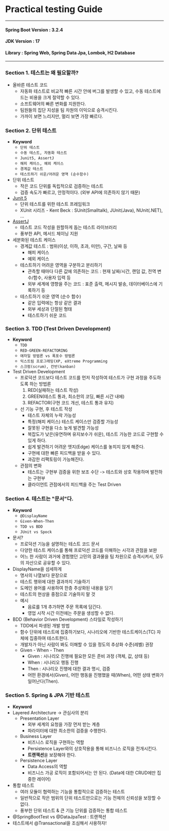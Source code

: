 # Practical testing Guide

---

#### Spring Boot Version : 3.2.4
#### JDK Version : 17
#### Library : Spring Web, Spring Data Jpa, Lombok, H2 Database

---

### Section 1. 테스트는 왜 필요할까?
- 올바른 테스트 코드
  - 자동화 테스트로 비교적 빠른 시간 안에 버그를 발생할 수 있고, 수동 테스트에 드는 비용을 크게 절약할 수 있다.
  - 소프트웨어의 빠른 변화를 지원한다.
  - 팀원들의 집단 지성을 팀 차원의 이익으로 승격시킨다.
  - 가까이 보면 느리지만, 멀리 보면 가장 빠르다.

### Section 2. 단위 테스트
- **Keyword** 
  - `단위 테스트`
  - `수동 테스트, 자동화 테스트`
  - `Junit5, AssertJ`
  - `해피 케이스, 예외 케이스`
  - `경계값 테스트`
  - `테스트하기 쉬운/어려운 영역 (순수함수)`
- 단위 테스트
  - 작은 코드 단위를 독립적으로 검증하는 테스트
  - 검증 속도가 빠르고, 안정적이다. (외부 API에 의존하지 않기 때문)
- [Junit 5](https://junit.org/junit5/)
  - 단위 테스트를 위한 테스트 프레임워크
  - XUnit 시리즈 - Kent Beck : SUnit(Smalltalk), JUnit(Java), NUnit(.NET), ...
- [AssertJ](https://joel-costigliola.github.io/assertj/)
  - 테스트 코드 작성을 원할하게 돕는 테스트 라이브러리
  - 풍부한 API, 메서드 체이닝 지원
- 세분화된 테스트 케이스
  - 경계값 테스트 : 범위(이상, 이하, 초과, 미만), 구간, 날짜 등
    - 해피 케이스
    - 예외 케이스
  - 테스트하기 어려운 영역을 구분하고 분리하기
    - 관측할 때마다 다른 값에 의존하는 코드 : 현재 날짜/시간, 랜덤 값, 전역 변수/함수, 사용자 입력 등
    - 외부 세계에 영향을 주는 코드 : 표준 출력, 메시지 발송, 데이터베이스에 기록하기 등
  - 테스트하기 쉬운 영역 (순수 함수)
    - 같은 입력에는 항상 같은 결과
    - 외부 세상과 단절된 형태
    - 테스트하기 쉬운 코드

### Section 3. TDD (Test Driven Development)
- **Keyword** 
  - `TDD`
  - `RED-GREEN-REFACTORING`
  - `애자일 방법론 vs 폭포수 방법론`
  - `익스트림 프로그래밍(XP, eXtreme Programming`
  - `스크럼(scrum), 칸반(kanban)`
- Test Driven Development
  - 프로덕션 코드보다 테스트 코드를 먼저 작성하여 테스트가 구현 과정을 주도하도록 하는 방법론
    1. RED(실패하는 테스트 작성) 
    2. GREEN(테스트 통과, 최소한의 코딩, 빠른 시간 내에)
    3. REFACTOR(구현 코드 개선, 테스트 통과 유지)
  - 선 기능 구현, 후 테스트 작성
    - 테스트 자체의 누락 가능성
    - 특정(해피 케이스) 테스트 케이스만 검증할 가능성
    - 잘못된 구현을 다소 늦게 발견할 가능성
    - 복잡도가 낮은(유연하며 유지보수가 쉬운), 테스트 가능한 코드로 구현할 수 있게 하다.
    - 쉽게 발견하기 어려운 엣지(Edge) 케이스를 놓치지 않게 해준다.
    - 구현에 대한 빠른 피드백을 받을 수 있다.
    - 과감한 리팩토링이 가능해진다.
  - 관점의 변화
    - 테스트는 구현부 검증을 위한 보조 수단 -> 테스트와 상호 작용하며 발전하는 구현부
    - 클라이언트 관점에서의 피드백을 주는 Test Driven

### Section 4. 테스트는 "문서"다.
- **Keyword**
  - `@DisplayName`
  - `Given-When-Then`
  - `TDD vs BDD`
  - `JUnit vs Spock`
- 문서?
  - 프로덕션 기능을 설명하는 테스트 코드 문서
  - 다양한 테스트 케이스를 통해 프로덕션 코드를 이해하는 시각과 관점을 보완
  - 어느 한 사람이 과거에 경험했던 고민의 결과물을 팀 차원으로 승격시켜서, 모두의 자산으로 공유할 수 있다.
- DisplayName을 섬세하게
  - 명사의 나열보다 문장으로
  - 테스트 행위에 대한 결과까지 기술하기
  - 도메인 용어를 사용하여 한층 추상화된 내용을 담기
  - 테스트의 현상을 중점으로 기술하지 말 것
  - 예시
    - 음료를 1개 추가하면 주문 목록에 담긴다.
    - 영업 시작 시간 이전에는 주문을 생성할 수 없다.
- BDD (Behavior Driven Development) 스타일로 작성하기
  - TDD에서 파생된 개발 방법
  - 함수 단위에 테스트에 집중하기보다, 시나리오에 기반한 테스트케이스(TC) 자체에 집중하여 테스트한다.
  - 개발자가 아닌 사람이 봐도 이해할 수 있을 정도의 추상화 수준(레벨) 권장
  - Given - When - Then
    - Given : 시나리오 진행에 필요한 모든 준비 과정 (객체, 값, 상태 등)
    - When : 시나리오 행동 진행
    - Then : 시나리오 진행에 대한 결과 명시, 검증
    - 어떤 환경에서(Given), 어떤 행동을 진행했을 때(When), 어떤 상태 변화가 일어난다(Then).

### Section 5. Spring & JPA 기반 테스트
- **Keyword**
- Layered Architecture -> 관심사의 분리
  - Presentation Layer
    - 외부 세계의 요청을 가장 먼저 받는 계층
    - 파라미터에 대한 최소한의 검증을 수행한다.
  - Business Layer
    - 비즈니스 로직을 구현하는 역할
    - Persistence Layer와의 상호작용을 통해 비즈니스 로직을 전개시킨다.
    - **트랜잭션**을 보장해야 한다.
  - Persistence Layer
    - Data Access의 역할
    - 비즈니스 가공 로직이 포함되어서는 안 된다. (Data에 대한 CRUD에만 집중한 레이어)
- 통합 테스트
  - 여러 모듈이 협력하는 기능을 통합적으로 검증하는 테스트
  - 일반적으로 작은 범위의 단위 테스트만으로는 기능 전체의 신뢰성을 보장할 수 없다.
  - 풍부한 단위 테스트 & 큰 기능 단위를 검증하는 통합 테스트
- @SpringBootTest vs @DataJpaTest : 트랜잭션
- 테스트에서 @Transactional을 조심해서 사용하자!
